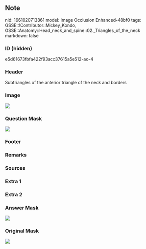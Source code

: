 ## Note
nid: 1661020713861
model: Image Occlusion Enhanced-48bf0
tags: GSSE::!Contributor::Mickey_Kondo, GSSE::Anatomy::Head_neck_and_spine::02._Triangles_of_the_neck
markdown: false

### ID (hidden)
e5d61673fbfa422f93acc37615a5e512-ao-4

### Header
Subtriangles of the anterior triangle of the neck and borders

### Image
<img src="tmpbap8eu6_.png">

### Question Mask
<img src="e5d61673fbfa422f93acc37615a5e512-ao-4-Q.svg">

### Footer


### Remarks


### Sources


### Extra 1


### Extra 2


### Answer Mask
<img src="e5d61673fbfa422f93acc37615a5e512-ao-4-A.svg">

### Original Mask
<img src="e5d61673fbfa422f93acc37615a5e512-ao-O.svg">
